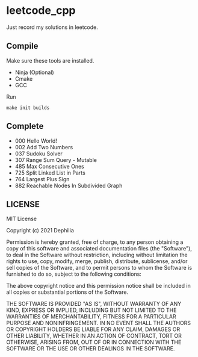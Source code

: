 # leetcode_cpp

Just record my solutions in leetcode.

## Compile

Make sure these tools are installed.

- Ninja (Optional)
- Cmake
- GCC

Run

```
make init builds
```

## Complete

- 000 Hello World!
- 002 Add Two Numbers
- 037 Sudoku Solver
- 307 Range Sum Query - Mutable
- 485 Max Consecutive Ones
- 725 Split Linked List in Parts
- 764 Largest Plus Sign
- 882 Reachable Nodes In Subdivided Graph

## LICENSE

MIT License

Copyright (c) 2021 Dephilia

Permission is hereby granted, free of charge, to any person obtaining a copy
of this software and associated documentation files (the "Software"), to deal
in the Software without restriction, including without limitation the rights
to use, copy, modify, merge, publish, distribute, sublicense, and/or sell
copies of the Software, and to permit persons to whom the Software is
furnished to do so, subject to the following conditions:

The above copyright notice and this permission notice shall be included in all
copies or substantial portions of the Software.

THE SOFTWARE IS PROVIDED "AS IS", WITHOUT WARRANTY OF ANY KIND, EXPRESS OR
IMPLIED, INCLUDING BUT NOT LIMITED TO THE WARRANTIES OF MERCHANTABILITY,
FITNESS FOR A PARTICULAR PURPOSE AND NONINFRINGEMENT. IN NO EVENT SHALL THE
AUTHORS OR COPYRIGHT HOLDERS BE LIABLE FOR ANY CLAIM, DAMAGES OR OTHER
LIABILITY, WHETHER IN AN ACTION OF CONTRACT, TORT OR OTHERWISE, ARISING FROM,
OUT OF OR IN CONNECTION WITH THE SOFTWARE OR THE USE OR OTHER DEALINGS IN THE
SOFTWARE.

